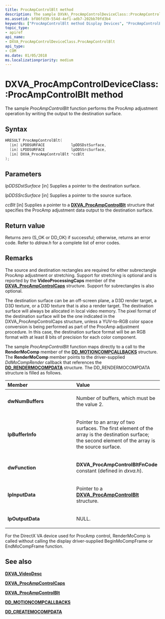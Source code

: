 ```yaml
---
title: ProcAmpControlBlt method
description: The sample DXVA\_ProcAmpControlDeviceClass::ProcAmpControlBlt function performs the ProcAmp adjustment operation by writing the output to the destination surface.
ms.assetid: bf86fd39-554d-4ef1-adb7-202bb70fd3b4
keywords: ["ProcAmpControlBlt method Display Devices", "ProcAmpControlBlt method Display Devices , DXVA_ProcAmpControlDeviceClass interface", "DXVA_ProcAmpControlDeviceClass interface Display Devices , ProcAmpControlBlt method"]
topic_type:
- apiref
api_name:
- DXVA_ProcAmpControlDeviceClass.ProcAmpControlBlt
api_type:
- COM
ms.date: 01/05/2018
ms.localizationpriority: medium
---
```


# DXVA\_ProcAmpControlDeviceClass::ProcAmpControlBlt method


The sample *ProcAmpControlBlt* function performs the ProcAmp adjustment operation by writing the output to the destination surface.

Syntax
------

```cpp
HRESULT ProcAmpControlBlt(
  [in] LPDDSURFACE            lpDDSDstSurface,
  [in] LPDDSURFACE            lpDDSSrcSurface,
  [in] DXVA_ProcAmpControlBlt *ccBlt
);
```

Parameters
----------

*lpDDSDstSurface* \[in\]
Supplies a pointer to the destination surface.

*lpDDSSrcSurface* \[in\]
Supplies a pointer to the source surface.

*ccBlt* \[in\]
Supplies a pointer to a [**DXVA\_ProcAmpControlBlt**](https://docs.microsoft.com/windows-hardware/drivers/ddi/content/dxva/ns-dxva-_dxva_procampcontrolblt) structure that specifies the ProcAmp adjustment data output to the destination surface.

Return value
------------

Returns zero (S\_OK or DD\_OK) if successful; otherwise, returns an error code. Refer to *ddraw.h* for a complete list of error codes.

Remarks
-------

The source and destination rectangles are required for either subrectangle ProcAmp adjustment or stretching. Support for stretching is optional and is reported by the **VideoProcessingCaps** member of the [**DXVA\_ProcAmpControlCaps**](https://docs.microsoft.com/windows-hardware/drivers/ddi/content/dxva/ns-dxva-_dxva_procampcontrolcaps) structure. Support for subrectangles is also optional.

The destination surface can be an off-screen plane, a D3D render target, a D3D texture, or a D3D texture that is also a render target. The destination surface will always be allocated in local video memory. The pixel format of the destination surface will be the one indicated in the DXVA\_ProcAmpControlCaps structure, unless a YUV-to-RGB color space conversion is being performed as part of the ProcAmp adjustment procedure. In this case, the destination surface format will be an RGB format with at least 8 bits of precision for each color component.

The sample *ProcAmpControlBlt* function maps directly to a call to the **RenderMoComp** member of the [**DD\_MOTIONCOMPCALLBACKS**](https://docs.microsoft.com/windows/desktop/api/ddrawint/ns-ddrawint-dd_motioncompcallbacks) structure. The **RenderMoComp** member points to the driver-supplied *DdMoCompRender* callback that references the [**DD\_RENDERMOCOMPDATA**](https://docs.microsoft.com/windows/desktop/api/ddrawint/ns-ddrawint-_dd_rendermocompdata) structure. The DD\_RENDERMOCOMPDATA structure is filled as follows.

<table>
<colgroup>
<col width="50%" />
<col width="50%" />
</colgroup>
<thead>
<tr class="header">
<th align="left">Member</th>
<th align="left">Value</th>
</tr>
</thead>
<tbody>
<tr class="odd">
<td align="left"><p><strong>dwNumBuffers</strong></p></td>
<td align="left"><p>Number of buffers, which must be the value 2.</p></td>
</tr>
<tr class="even">
<td align="left"><p><strong>lpBufferInfo</strong></p></td>
<td align="left"><p>Pointer to an array of two surfaces. The first element of the array is the destination surface; the second element of the array is the source surface.</p></td>
</tr>
<tr class="odd">
<td align="left"><p><strong>dwFunction</strong></p></td>
<td align="left"><p><strong>DXVA_ProcAmpControlBltFnCode</strong> constant (defined in <em>dxva.h</em>).</p></td>
</tr>
<tr class="even">
<td align="left"><p><strong>lpInputData</strong></p></td>
<td align="left"><p>Pointer to a <a href="https://docs.microsoft.com/windows-hardware/drivers/ddi/content/dxva/ns-dxva-_dxva_procampcontrolblt" data-raw-source="[&lt;strong&gt;DXVA_ProcAmpControlBlt&lt;/strong&gt;](https://docs.microsoft.com/windows-hardware/drivers/ddi/content/dxva/ns-dxva-_dxva_procampcontrolblt)"><strong>DXVA_ProcAmpControlBlt</strong></a> structure.</p></td>
</tr>
<tr class="odd">
<td align="left"><p><strong>lpOutputData</strong></p></td>
<td align="left"><p>NULL.</p></td>
</tr>
</tbody>
</table>

 

For the DirectX VA device used for ProcAmp control, RenderMoComp is called without calling the display driver-supplied BeginMoCompFrame or EndMoCompFrame function.

## <span id="see_also"></span>See also


[**DXVA\_VideoDesc**](https://docs.microsoft.com/windows-hardware/drivers/ddi/content/dxva/ns-dxva-_dxva_videodesc)

[**DXVA\_ProcAmpControlCaps**](https://docs.microsoft.com/windows-hardware/drivers/ddi/content/dxva/ns-dxva-_dxva_procampcontrolcaps)

[**DXVA\_ProcAmpControlBlt**](https://docs.microsoft.com/windows-hardware/drivers/ddi/content/dxva/ns-dxva-_dxva_procampcontrolblt)

[**DD\_MOTIONCOMPCALLBACKS**](https://docs.microsoft.com/windows/desktop/api/ddrawint/ns-ddrawint-dd_motioncompcallbacks)

[**DD\_CREATEMOCOMPDATA**](https://docs.microsoft.com/windows/desktop/api/ddrawint/ns-ddrawint-_dd_createmocompdata)

 

 







